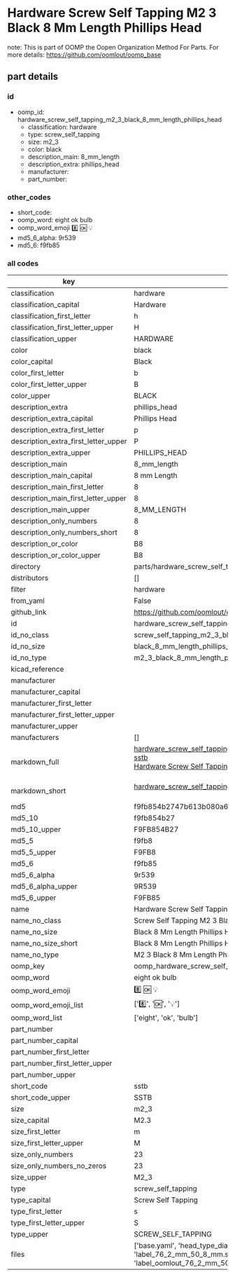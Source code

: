 # Hardware Screw Self Tapping M2 3 Black 8 Mm Length Phillips Head  

note: This is part of OOMP the Oopen Organization Method For Parts. For more details: https://github.com/oomlout/oomp_base

##  part details





### id
* oomp_id: hardware_screw_self_tapping_m2_3_black_8_mm_length_phillips_head
  * classification: hardware
  * type: screw_self_tapping
  * size: m2_3
  * color: black
  * description_main: 8_mm_length
  * description_extra: phillips_head
  * manufacturer: 
  * part_number: 

### other_codes
* short_code: 
* oomp_word: eight ok bulb
* oomp_word_emoji :eight: :ok: :bulb:
* md5_6_alpha: 9r539
* md5_6: f9fb85

### all codes 
| key | value |  
| --- | --- |  
| classification | hardware |  
| classification_capital | Hardware |  
| classification_first_letter | h |  
| classification_first_letter_upper | H |  
| classification_upper | HARDWARE |  
| color | black |  
| color_capital | Black |  
| color_first_letter | b |  
| color_first_letter_upper | B |  
| color_upper | BLACK |  
| description_extra | phillips_head |  
| description_extra_capital | Phillips Head |  
| description_extra_first_letter | p |  
| description_extra_first_letter_upper | P |  
| description_extra_upper | PHILLIPS_HEAD |  
| description_main | 8_mm_length |  
| description_main_capital | 8 mm Length |  
| description_main_first_letter | 8 |  
| description_main_first_letter_upper | 8 |  
| description_main_upper | 8_MM_LENGTH |  
| description_only_numbers | 8 |  
| description_only_numbers_short | 8 |  
| description_or_color | B8 |  
| description_or_color_upper | B8 |  
| directory | parts/hardware_screw_self_tapping_m2_3_black_8_mm_length_phillips_head |  
| distributors | [] |  
| filter | hardware |  
| from_yaml | False |  
| github_link | https://github.com/oomlout/oomlout_oomp_part_src/tree/main/parts/hardware_screw_self_tapping_m2_3_black_8_mm_length_phillips_head/working |  
| id | hardware_screw_self_tapping_m2_3_black_8_mm_length_phillips_head |  
| id_no_class | screw_self_tapping_m2_3_black_8_mm_length_phillips_head |  
| id_no_size | black_8_mm_length_phillips_head |  
| id_no_type | m2_3_black_8_mm_length_phillips_head |  
| kicad_reference |  |  
| manufacturer |  |  
| manufacturer_capital |  |  
| manufacturer_first_letter |  |  
| manufacturer_first_letter_upper |  |  
| manufacturer_upper |  |  
| manufacturers | [] |  
| markdown_full | [hardware_screw_self_tapping_m2_3_black_8_mm_length_phillips_head](https://github.com/oomlout/oomlout_oomp_part_src/tree/main/parts/hardware_screw_self_tapping_m2_3_black_8_mm_length_phillips_head/working)<br>[sstb](https://github.com/oomlout/oomlout_oomp_part_src/tree/main/parts/hardware_screw_self_tapping_m2_3_black_8_mm_length_phillips_head/working)<br>[Hardware Screw Self Tapping M2 3 Black 8 Mm Length Phillips Head](https://github.com/oomlout/oomlout_oomp_part_src/tree/main/parts/hardware_screw_self_tapping_m2_3_black_8_mm_length_phillips_head/working)<br><br> |  
| markdown_short | [hardware_screw_self_tapping_m2_3_black_8_mm_length_phillips_head](https://github.com/oomlout/oomlout_oomp_part_src/tree/main/parts/hardware_screw_self_tapping_m2_3_black_8_mm_length_phillips_head/working)<br><br> |  
| md5 | f9fb854b2747b613b080a6e2312a89d4 |  
| md5_10 | f9fb854b27 |  
| md5_10_upper | F9FB854B27 |  
| md5_5 | f9fb8 |  
| md5_5_upper | F9FB8 |  
| md5_6 | f9fb85 |  
| md5_6_alpha | 9r539 |  
| md5_6_alpha_upper | 9R539 |  
| md5_6_upper | F9FB85 |  
| name | Hardware Screw Self Tapping M2 3 Black 8 Mm Length Phillips Head |  
| name_no_class | Screw Self Tapping M2 3 Black 8 Mm Length Phillips Head |  
| name_no_size | Black 8 Mm Length Phillips Head |  
| name_no_size_short | Black 8 Mm Length Phillips Head |  
| name_no_type | M2 3 Black 8 Mm Length Phillips Head |  
| oomp_key | oomp_hardware_screw_self_tapping_m2_3_black_8_mm_length_phillips_head |  
| oomp_word | eight ok bulb |  
| oomp_word_emoji | :eight: :ok: :bulb: |  
| oomp_word_emoji_list | [':eight:', ':ok:', ':bulb:'] |  
| oomp_word_list | ['eight', 'ok', 'bulb'] |  
| part_number |  |  
| part_number_capital |  |  
| part_number_first_letter |  |  
| part_number_first_letter_upper |  |  
| part_number_upper |  |  
| short_code | sstb |  
| short_code_upper | SSTB |  
| size | m2_3 |  
| size_capital | M2.3 |  
| size_first_letter | m |  
| size_first_letter_upper | M |  
| size_only_numbers | 23 |  
| size_only_numbers_no_zeros | 23 |  
| size_upper | M2_3 |  
| type | screw_self_tapping |  
| type_capital | Screw Self Tapping |  
| type_first_letter | s |  
| type_first_letter_upper | S |  
| type_upper | SCREW_SELF_TAPPING |  
| files | ['base.yaml', 'head_type_diagram.png', 'label_15_mm_30_mm.pdf', 'label_15_mm_30_mm.svg', 'label_76_2_mm_50_8_mm.pdf', 'label_76_2_mm_50_8_mm.svg', 'label_bolt_76_2_mm_50_8_mm.pdf', 'label_bolt_76_2_mm_50_8_mm.svg', 'label_oomlout_76_2_mm_50_8_mm.pdf', 'label_oomlout_76_2_mm_50_8_mm.svg', 'readme.md', 'type_diagram.png', 'working.json', 'working.yaml'] |  
